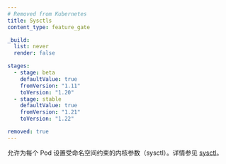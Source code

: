 ```yaml
---
# Removed from Kubernetes
title: Sysctls
content_type: feature_gate

_build:
  list: never
  render: false

stages:
  - stage: beta 
    defaultValue: true
    fromVersion: "1.11"
    toVersion: "1.20"
  - stage: stable
    defaultValue: true
    fromVersion: "1.21"
    toVersion: "1.22"    

removed: true
---
```

<!--
Enable support for namespaced kernel parameters (sysctls) that can be set for each
pod. See [sysctls](/docs/tasks/administer-cluster/sysctl-cluster/) for more details.
-->
允许为每个 Pod 设置受命名空间约束的内核参数（sysctl）。详情参见
[sysctl](/zh-cn/docs/tasks/administer-cluster/sysctl-cluster/)。
